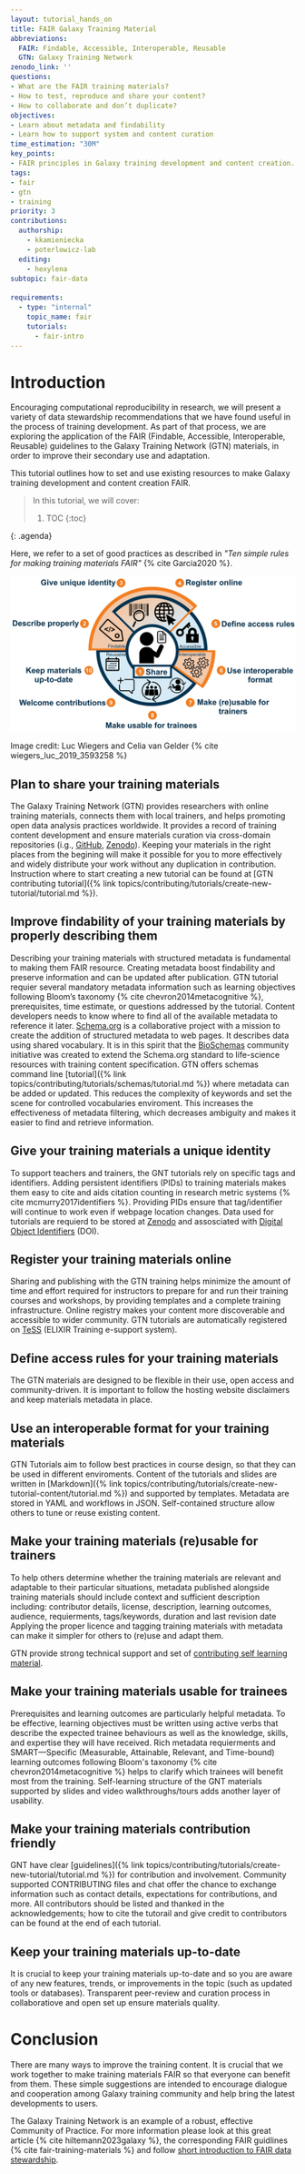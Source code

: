 ```yaml
---
layout: tutorial_hands_on
title: FAIR Galaxy Training Material
abbreviations:
  FAIR: Findable, Accessible, Interoperable, Reusable
  GTN: Galaxy Training Network
zenodo_link: ''
questions:
- What are the FAIR training materials?
- How to test, reproduce and share your content?
- How to collaborate and don’t duplicate?
objectives:
- Learn about metadata and findability
- Learn how to support system and content curation
time_estimation: "30M"
key_points:
- FAIR principles in Galaxy training development and content creation.
tags:
- fair
- gtn
- training
priority: 3
contributions:
  authorship:
    - kkamieniecka
    - poterlowicz-lab
  editing:
    - hexylena
subtopic: fair-data

requirements:
  - type: "internal"
    topic_name: fair
    tutorials:
      - fair-intro
---
```



# Introduction

Encouraging computational reproducibility in research, we will present a variety of data stewardship recommendations that we have found useful in the process of training development. As part of that process, we are exploring the application of the FAIR (Findable, Accessible, Interoperable, Reusable) guidelines to the Galaxy Training Network (GTN) materials, in order to improve their secondary use and adaptation.

This tutorial outlines how to set and use existing resources to make Galaxy training development and content creation FAIR.

> <agenda-title></agenda-title>
>
> In this tutorial, we will cover:
>
> 1. TOC
> {:toc}
>
{: .agenda}

Here, we refer to a set of good practices as described in *"Ten simple rules for making training materials FAIR"* {% cite Garcia2020 %}.

![Ten simple rules for making training materials FAIR.](../../images/fair_gtn.png "Ten simple rules for making training materials FAIR. The primary guideline is to share; the Findability rules are description, identity, and registration; the latter two, along with access rules, correspond to accessibility; and the first rule is to share; With the exception of the format rule, which stands alone for interoperability, the remaining four criteria all relate to various facets of reusability")

Image credit: Luc Wiegers and Celia van Gelder {% cite wiegers_luc_2019_3593258 %}

## Plan to share your training materials

The Galaxy Training Network (GTN) provides researchers with online training materials, connects them with local trainers, and helps promoting open data analysis practices worldwide. It provides a record of training content development and ensure materials curation via  cross-domain repositories (i.g., [GitHub](https://github.com/galaxyproject/training-material), [Zenodo](https://zenodo.org/)). Keeping your materials in the right places from the begining will make it possible for you to more effectively and widely distribute your work without any duplication in contribution. Instruction where to start creating a new tutorial can be found at [GTN contributing tutorial]({% link topics/contributing/tutorials/create-new-tutorial/tutorial.md %}).

## Improve findability of your training materials by properly describing them

Describing your training materials with structured metadata is fundamental to making them FAIR resource. Creating metadata boost findability and preserve information and can be updated after publication. GTN  tutorial requier several mandatory metadata information such as learning objectives following Bloom’s taxonomy {% cite chevron2014metacognitive %}, prerequisites, time estimate, or questions addressed by the tutorial. Content developers needs to know where to find all of the available metadata to reference it later. [Schema.org](https://schema.org/) is a collaborative project with a mission to create the addition of structured metadata to web pages. It describes data using shared vocabulary. It is in this spirit that the [BioSchemas](https://bioschemas.org/) community initiative was created to extend the Schema.org standard to life-science resources with training content specification. GTN offers schemas command line [tutorial]({% link topics/contributing/tutorials/schemas/tutorial.md %}) where metadata can be added or updated. This reduces the complexity of keywords and set the scene for controlled vocabularies enviroment. This increases the effectiveness of metadata filtering, which decreases ambiguity and makes it easier to find and retrieve information.

## Give your training materials a unique identity

To support teachers and trainers, the GNT tutorials rely on specific tags and identifiers. Adding persistent identifiers (PIDs) to training materials makes them easy to cite and aids citation counting in research metric systems {% cite mcmurry2017identifiers %}. Providing PIDs ensure that tag/identifier will continue to work even if webpage location changes. Data used for tutorials are requierd to be stored at [Zenodo](https://zenodo.org/) and assosciated with [Digital Object Identifiers](https://www.doi.org/) (DOI).

## Register your training materials online
Sharing and publishing with the GTN training helps minimize the amount of time and effort required for instructors to prepare for and run their training courses and workshops, by providing templates and a complete training infrastructure. Online registry makes your content more discoverable and accessible to wider community. GTN tutorials are automatically registered on [TeSS](https://tess.elixir-europe.org/) (ELIXIR Training e-support system).

## Define access rules for your training materials
The GTN materials are designed to be flexible in their use, open access and community-driven. It is important to follow the hosting website disclaimers and keep materials metadata in place.

## Use an interoperable format for your training materials
GTN Tutorials aim to follow best practices in course design, so that they can be used in different enviroments. Content of the tutorials and slides are written in [Markdown]({% link topics/contributing/tutorials/create-new-tutorial-content/tutorial.md %}) and supported by templates. Metadata are stored in YAML and workflows in JSON. Self-contained structure allow others to tune or reuse existing content.

## Make your training materials (re)usable for trainers
To help others determine whether the training materials are relevant and adaptable to their particular situations, metadata published alongside training materials should include context and sufficient description including: contributor details, license, description, learning outcomes, audience, requierments, tags/keywords, duration and last revision date Applying the proper licence and tagging training materials with metadata can make it simpler for others to (re)use and adapt them.

GTN provide strong technical support and set of [contributing self learning material](https://training.galaxyproject.org/training-material/topics/contributing/).

## Make your training materials usable for trainees
Prerequisites and learning outcomes are particularly helpful metadata. To be effective, learning objectives must be written using active verbs that describe the expected trainee behaviours as well as the knowledge, skills, and expertise they will have received. Rich metadata requierments and SMART—Specific (Measurable, Attainable, Relevant, and Time-bound) learning outcomes following Bloom's taxonomy {% cite chevron2014metacognitive %} helps to clarify which trainees will benefit most from the training. Self-learning structure of the GNT materials supported by slides and video walkthroughs/tours adds another layer of usability.

## Make your training materials contribution friendly
GNT have clear [guidelines]({% link topics/contributing/tutorials/create-new-tutorial/tutorial.md %}) for contribution and involvement. Community supported CONTRIBUTING files and chat offer the chance to exchange information such as contact details, expectations for contributions, and more. All contributors should be listed and thanked in the acknowledgements; how to cite the tutorail and give credit to contributors can be found at the end of each tutorial.

## Keep your training materials up-to-date
It is crucial to keep your training materials up-to-date and so you are aware of any new features, trends, or improvements in the topic (such as updated tools or databases). Transparent peer-review and curation process in collaboratiove and open set up ensure materials quality.

# Conclusion
There are many ways to improve the training content. It is crucial that we work together to make training materials FAIR so that everyone can benefit from them. These simple suggestions are intended to encourage dialogue and cooperation among Galaxy training community and help bring the latest developments to users.

The Galaxy Training Network is an example of a robust, effective Community of Practice.
For more information please look at this great article {% cite hiltemann2023galaxy %}, the corresponding FAIR guidlines {% cite fair-training-materials %} and follow [short introduction to FAIR data stewardship](http://fellowship.elixiruknode.org/).
